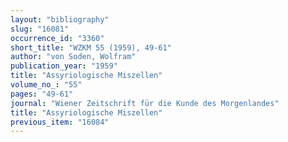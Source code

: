 ```yaml
---
layout: "bibliography"
slug: "16081"
occurrence_id: "3360"
short_title: "WZKM 55 (1959), 49-61"
author: "von Soden, Wolfram"
publication_year: "1959"
title: "Assyriologische Miszellen"
volume_no_: "55"
pages: "49-61"
journal: "Wiener Zeitschrift für die Kunde des Morgenlandes"
title: "Assyriologische Miszellen"
previous_item: "16084"
---
```

